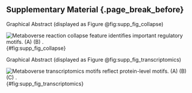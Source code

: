## Supplementary Material {.page_break_before}

Graphical Abstract (displayed as Figure @fig:supp_fig_collapse)

![
  **Metaboverse reaction collapse feature identifies important regulatory motifs.**
  (A) (B) .
](./content/figures/supp_fig_collapse.png "Square image"){#fig:supp_fig_collapse}


Graphical Abstract (displayed as Figure @fig:supp_fig_transcriptomics)

![
  **Metaboverse transcriptomics motifs reflect protein-level motifs.**
  (A) (B) (C) .
](./content/figures/supp_fig_transcriptomics.png "Square image"){#fig:supp_fig_transcriptomics}
